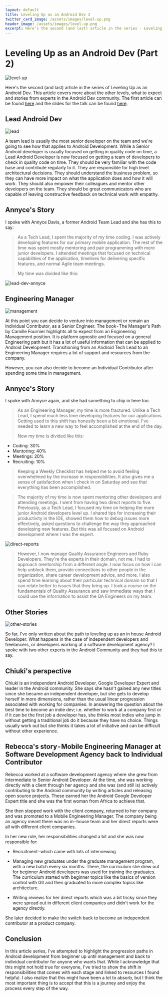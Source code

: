 ```yaml
---
layout: default
title: Leveling Up as an Android Dev 2
twitter_card_image: /assets/images/level-up.png
header_image: /assets/images/level-up.png
excerpt: Here’s the second (and last) article in the series - Leveling Up as an Android Dev. This article covers more about the other levels, what to expect and stories from experts in the Android Dev community.
---
```


# Leveling Up as an Android Dev (Part 2)

![level-up](./assets/images/level-up.png)

Here's the second (and last) article in the series of Leveling Up as an Android Dev. This article covers more about the other levels, what to expect and stories from experts in the Android Dev community. The first article can be found [here](./leveling-up-as-an-android-dev.html) and the slides for the talk can be found [here](https://speakerdeck.com/moyheen/leveling-up-as-an-android-dev).

## Lead Android Dev

![lead](./assets/images/lead.png)

A team lead is usually the most senior developer on the team and we're going to see how that applies to Android Development. While a Senior Android developer is usually focused on getting in quality code on time, a Lead Android Developer is now focused on getting a team of developers to check in quality code on time. They should be very familiar with the code base and contribute regularly to it. They are responsible for high level architectural decisions. They should understand the business problem, so they can have more impact on what the application does and how it will work. They should also empower their colleagues and mentor other developers on the team. They should be great communicators who are capable of leaving constructive feedback on technical work with empathy.

## Annyce's Story

I spoke with Annyce Davis, a former Android Team Lead and she has this to say:

> As a Tech Lead, I spent the majority of my time coding. I was actively developing features for our primary mobile application. The rest of the time was spent mostly mentoring and pair programming with more junior developers. I attended meetings that focused on technical capabilities of the application, timelines for delivering specific features, and normal Agile team meetings.
>
> My time was divided like this:

![lead-dev-annyce](./assets/images/lead-dev-annyce.png)

## Engineering Manager

![management](./assets/images/management.png)

At this point you can decide to venture into management or remain an Individual Contributor, as a Senior Engineer. The book - The Manager's Path by Camille Fournier highlights all to expect from an Engineering Management position. It is platform agnostic and focused on a general Engineering path but it has a lot of useful information that can be applied to Android Development. Transitioning from an Android Tech Lead to an Engineering Manager requires a lot of support and resources from the company.

However, you can also decide to become an Individual Contributor after spending some time in management.

## Annyce's Story

I spoke with Annyce again, and she had something to chip in here too.

> As an Engineering Manager, my time is more fractured. Unlike a Tech Lead, I spend much less time developing features for our applications. Getting used to this shift has honestly been a bit emotional. I've needed to learn a new way to feel accomplished at the end of the day.
>
> Now my time is divided like this:

* Coding: 30%
* Mentoring: 40%
* Meetings: 20%
* Recruiting: 10%

> Keeping a Weekly Checklist has helped me to avoid feeling overwhelmed by the increase in responsibilities. It also gives me a sense of satisfaction when I check in on Saturday and see that everything has been accomplished.

> The majority of my time is now spent mentoring other developers and attending meetings. I went from having two direct reports to five. Previously, as a Tech Lead, I focused my time on helping the more junior Android developers level up. I shared tips for increasing their productivity in the IDE, showed them how to debug issues more effectively, asked questions to challenge the way they approached developing new features. But this was all focused on Android development where I was the expert.

![direct-reports](./assets/images/direct-reports.png)

> However, I now manage Quality Assurance Engineers and Ruby Developers. They're the experts in their domain, not me. I had to approach mentorship from a different angle. I now focus on how I can help unblock them, provide connections to other people in the organization, share career development advice, and more. I also spend time learning about their particular technical domain so that I can relate better to issues that they bring up. I took a course on the fundamentals of Quality Assurance and saw immediate ways that I could use the information to assist the QA Engineers on my team.

## Other Stories

![other-stories](./assets/images/other-stories.png)

So far, I've only written about the path to leveling up as an in house Android Developer. What happens in the case of independent developers and freelancers, or developers working at a software development agency? I spoke with two other experts in the Android Community and they had this to say.

## Chiuki's perspective

Chiuki is an independent Android Developer, Google Developer Expert and leader in the Android community. She says she hasn't gained any new titles since she became an independent developer, but she gets to develop herself in more dimensions, rather than the usual linear progression associated with working for companies. In answering the question about the best time to become an indie dev; i.e. whether to work at a company first or if it can be the first job a developer has, she thinks most indies who jump in without getting a traditional job do it because they have no choice. Things usually work out but she thinks it takes a lot of initiative and can be difficult without other experience.

## Rebecca's story - Mobile Engineering Manager at Software Development Agency back to Individual Contributor

Rebecca  worked at a software development agency where she grew from Intermediate to Senior Android Developer. At the time, she was working directly with a client through her agency and she was (and still is) actively contributing to the Android community by writing articles and releasing open source projects. These earned her the Android Google Developer Expert title and she was the first woman from Africa to achieve that.

She then stopped work with the client company, returned to her company and was promoted to a Mobile Engineering Manager. The company being an agency meant there was no in - house team and her direct reports were all with different client companies.

In her new role, her responsibilities changed a bit and she was now responsible for:

* Recruitment - which came with lots of interviewing

* Managing new graduates under the graduate management program, with a new batch every six months. There, the curriculum she drew out for beginner Android developers was used for training the graduates. The curriculum started with beginner topics like the basics of version control with Git and then graduated to more complex topics like architecture.

* Writing reviews for her direct reports which was a bit tricky since they were spread out in different client companies and didn't work for the agency directly.

She later decided to make the switch back to become an independent contributor at a product company.

## Conclusion

In this article series, I've attempted to highlight the progression paths in Android development from beginner up until management and back to individual contributor for anyone who wants that. While I acknowledge that this might not hold true for everyone, I've tried to show the shift in responsibilities that comes with each stage and linked to resources I found helpful. I also realize that this might have been a lot to absorb, but I think the most important thing is to accept that this is a journey and enjoy the process every step of the way.
